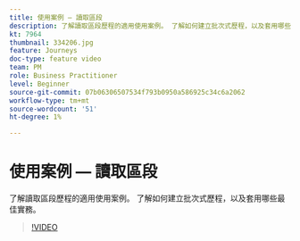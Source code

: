 ```yaml
---
title: 使用案例 — 讀取區段
description: 了解讀取區段歷程的適用使用案例。 了解如何建立批次式歷程，以及套用哪些最佳實務。
kt: 7964
thumbnail: 334206.jpg
feature: Journeys
doc-type: feature video
team: PM
role: Business Practitioner
level: Beginner
source-git-commit: 07b06306507534f793b0950a586925c34c6a2062
workflow-type: tm+mt
source-wordcount: '51'
ht-degree: 1%

---
```



# 使用案例 — 讀取區段

了解讀取區段歷程的適用使用案例。 了解如何建立批次式歷程，以及套用哪些最佳實務。

>[!VIDEO](https://video.tv.adobe.com/v/334206?quality=12)
